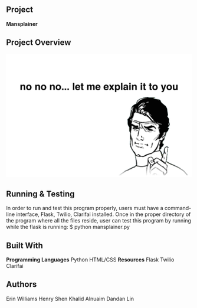 ## Project
   **Mansplainer**

## Project Overview
  ![alt tag](/mansplain_git.png)
  
## Running & Testing
  In order to run and test this program properly, users must have a command-line interface, Flask, Twilio, Clarifai installed. Once in the proper directory of the program where all the files reside, user can test this program by running while the flask is running:
  $ python mansplainer.py
  
## Built With
   **Programming Languages**
      Python
      HTML/CSS
   **Resources**
      Flask
      Twilio
      Clarifai

## Authors
   Erin Williams
   Henry Shen
   Khalid Alnuaim
   Dandan Lin
